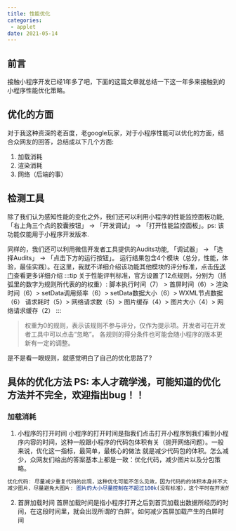 ```yaml
---
title: 性能优化
categories: 
 - applet
date: 2021-05-14
---
```

## 前言
接触小程序开发已经1年多了吧，下面的这篇文章就总结一下这一年多来接触到的小程序性能优化策略。

## 优化的方面
对于我这种资深的老百度，老google玩家，对于小程序性能可以优化的方面，结合众网友的回答，总结成以下几个方面:
1. 加载消耗
2. 渲染消耗
3. 网络（后端的事）

## 检测工具
除了我们认为感知性能的变化之外，我们还可以利用小程序的性能监控面板功能,「右上角三个点的胶囊按钮」 -> 「开发调试」 -> 「打开性能监控面板」。ps: 该功能仅能用于小程序开发版本.

同样的，我们还可以利用微信开发者工具提供的Audits功能, 「调试器」 -> 「选择Audits」 -> 「点击下方的运行按钮」。
运行结果包含4个模块（总分，性能，体验，最佳实践）。在这里，我就不详细介绍该功能其他模块的评分标准，点击[传送门](https://developers.weixin.qq.com/miniprogram/dev/framework/audits/scoring.html)查看更多详细介绍
:::tip
关于性能评判标准，官方设置了12点规则，分别为（括弧里的数字为规则所代表的的权重）:
脚本执行时间（7） > 首屏时间（6）> 渲染时间（6）> setData调用频率（6）> setData数据大小（6）> WXML节点数据（6）
请求耗时（5）> 网络请求数（5）> 图片缓存（4）> 图片大小（4）> 网络请求缓存（2）
:::
>权重为0的规则，表示该规则不参与评分，仅作为提示项。开发者可在开发者工具中可以点击“忽略”。
>各规则的得分条件也可能会随小程序的版本更新有一定的调整。

是不是看一眼规则，就感觉明白了自己的优化思路了?

## 具体的优化方法 PS: 本人才疏学浅，可能知道的优化方法并不完全，欢迎指出bug！！
### 加载消耗
1. 小程序的打开时间
小程序的打开时间是指我们点击打开小程序到我们看到小程序内容的时间，这种一般跟小程序的代码包体积有关（抛开网络问题）。一般来说，优化这一指标，最简单，最核心的做法
就是减少代码包的体积。怎么减少，众网友们给出的答案基本上都是一致：优化代码，减少图片以及分包策略。
```js
优化代码: 尽量减少重复代码的出现，这种优化可能不怎么见效，因为代码的的体积本身并不大
减少图片，尽量避免大图片: 图片的大小尽量控制在不超过100k(没有标准），这个平时在开发的时候，应该很少会有大图片的使用，如果有的话，可以考虑将图片放到服务器上 
```

2. 首屏加载时间
首屏加载时间是指小程序打开之后到首页加载出数据所经历的时间，在这段时间里，就会出现所谓的‘白屏’。如何减少首屏加载产生的白屏时间